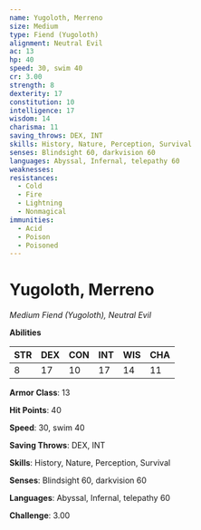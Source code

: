 ```yaml
---
name: Yugoloth, Merreno
size: Medium
type: Fiend (Yugoloth)
alignment: Neutral Evil
ac: 13
hp: 40
speed: 30, swim 40
cr: 3.00
strength: 8
dexterity: 17
constitution: 10
intelligence: 17
wisdom: 14
charisma: 11
saving_throws: DEX, INT
skills: History, Nature, Perception, Survival
senses: Blindsight 60, darkvision 60
languages: Abyssal, Infernal, telepathy 60
weaknesses:
resistances:
  - Cold
  - Fire
  - Lightning
  - Nonmagical
immunities:
  - Acid
  - Poison
  - Poisoned
---
```


# Yugoloth, Merreno

*Medium Fiend (Yugoloth), Neutral Evil*

**Abilities**

| STR | DEX | CON | INT | WIS | CHA |
| --- | --- | --- | --- | --- | --- |
| 8 | 17 | 10 | 17 | 14 | 11 |

**Armor Class**: 13

**Hit Points**: 40

**Speed**: 30, swim 40

**Saving Throws**: DEX, INT

**Skills**: History, Nature, Perception, Survival

**Senses**: Blindsight 60, darkvision 60

**Languages**: Abyssal, Infernal, telepathy 60

**Challenge**: 3.00

